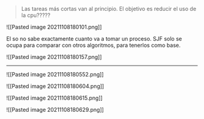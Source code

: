 > Las tareas más cortas van al principio. El objetivo es reducir el uso de la cpu????? 


![[Pasted image 20211108180101.png]]

El so no sabe exactamente cuanto va a tomar un proceso. SJF solo se ocupa para comparar con otros algoritmos, para tenerlos como base. 

![[Pasted image 20211108180157.png]]


---

![[Pasted image 20211108180552.png]]

![[Pasted image 20211108180604.png]]

![[Pasted image 20211108180615.png]]

![[Pasted image 20211108180629.png]]